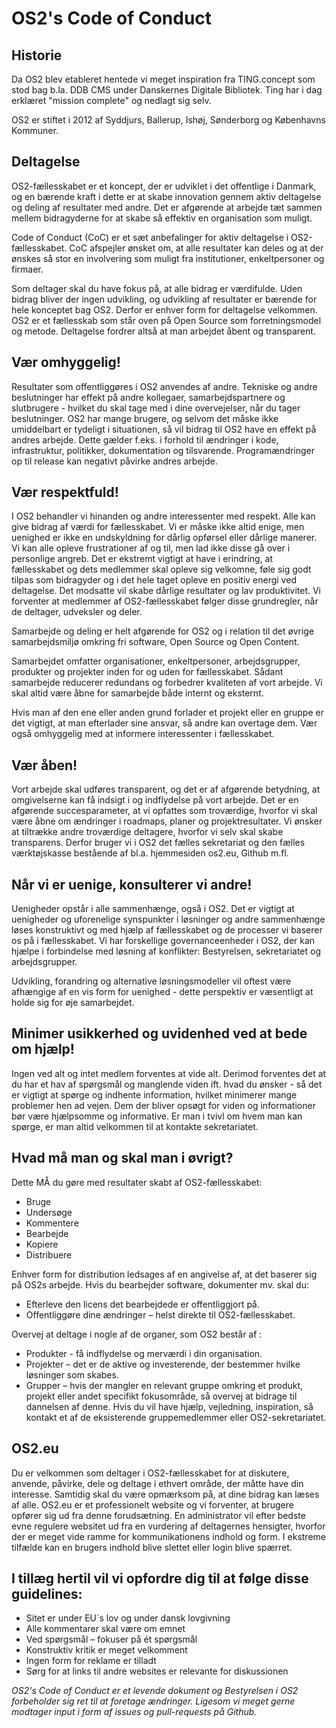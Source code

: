# OS2's Code of Conduct

## Historie

Da OS2 blev etableret hentede vi meget inspiration fra TING.concept som stod bag b.la. DDB CMS under Danskernes Digitale Bibliotek. Ting har i dag erklæret "mission complete" og nedlagt sig selv.

OS2 er stiftet i 2012 af Syddjurs, Ballerup, Ishøj, Sønderborg og Københavns Kommuner.

## Deltagelse

OS2-fællesskabet er et koncept, der er udviklet i det offentlige i Danmark, og en bærende kraft i dette er at skabe innovation gennem aktiv deltagelse og deling af resultater med andre. Det er afgørende at arbejde tæt sammen mellem bidragyderne for at skabe så effektiv en organisation som muligt.

Code of Conduct (CoC) er et sæt anbefalinger for aktiv deltagelse i OS2-fællesskabet. CoC afspejler ønsket om, at alle resultater kan deles og at der ønskes så stor en involvering som muligt fra institutioner, enkeltpersoner og firmaer.

Som deltager skal du have fokus på, at alle bidrag er værdifulde. Uden bidrag bliver der ingen udvikling, og udvikling af resultater er bærende for hele konceptet bag OS2. Derfor er enhver form for deltagelse velkommen. OS2 er et fællesskab som står oven på Open Source som forretningsmodel og metode. Deltagelse fordrer altså at man arbejdet åbent og transparent.


## Vær omhyggelig!

Resultater som offentliggøres i OS2 anvendes af andre. Tekniske og andre beslutninger har effekt på andre kollegaer, samarbejdspartnere og slutbrugere - hvilket du skal tage med i dine overvejelser, når du tager beslutninger. OS2 har mange brugere, og selvom det måske ikke umiddelbart er tydeligt i situationen, så vil bidrag til OS2 have en effekt på andres arbejde. Dette gælder f.eks. i forhold til ændringer i kode, infrastruktur, politikker, dokumentation og tilsvarende. Programændringer op til release kan negativt påvirke andres arbejde.

## Vær respektfuld!

I OS2 behandler vi hinanden og andre interessenter med respekt. Alle kan give bidrag af værdi for fællesskabet. Vi er måske ikke altid enige, men uenighed er ikke en undskyldning for dårlig opførsel eller dårlige manerer. Vi kan alle opleve frustrationer af og til, men lad ikke disse gå over i personlige angreb. Det er ekstremt vigtigt at have i erindring, at fællesskabet og dets medlemmer skal opleve sig velkomne, føle sig godt tilpas som bidragyder og i det hele taget opleve en positiv energi ved deltagelse. Det modsatte vil skabe dårlige resultater og lav produktivitet. Vi forventer at medlemmer af OS2-fællesskabet følger disse grundregler, når de deltager, udveksler og deler.

Samarbejde og deling er helt afgørende for OS2 og i relation til det øvrige samarbejdsmiljø omkring fri software, Open Source og Open Content.

Samarbejdet omfatter organisationer, enkeltpersoner, arbejdsgrupper, produkter og projekter inden for og uden for fællesskabet. Sådant samarbejde reducerer redundans og forbedrer kvaliteten af vort arbejde. Vi skal altid være åbne for samarbejde både internt og eksternt.

Hvis man af den ene eller anden grund forlader et projekt eller en gruppe er det vigtigt, at man efterlader sine ansvar, så andre kan overtage dem. Vær også omhyggelig med at informere interessenter i fællesskabet.

## Vær åben!

Vort arbejde skal udføres transparent, og det er af afgørende betydning, at omgivelserne kan få indsigt i og indflydelse på vort arbejde. Det er en afgørende succesparameter, at vi opfattes som troværdige, hvorfor vi skal være åbne om ændringer i roadmaps, planer og projektresultater. Vi ønsker at tiltrække andre troværdige deltagere, hvorfor vi selv skal skabe transparens. Derfor bruger vi i OS2 det fælles sekretariat og den fælles værktøjskasse bestående af bl.a. hjemmesiden os2.eu, Github m.fl.

## Når vi er uenige, konsulterer vi andre!

Uenigheder opstår i alle sammenhænge, også i OS2. Det er vigtigt at uenigheder og uforenelige synspunkter i løsninger og andre sammenhænge løses konstruktivt og med hjælp af fællesskabet og de processer vi baserer os på i fællesskabet. Vi har forskellige governanceenheder i OS2, der kan hjælpe i forbindelse med løsning af konflikter: Bestyrelsen, sekretariatet og arbejdsgrupper.

Udvikling, forandring og alternative løsningsmodeller vil oftest være afhængige af en vis form for uenighed - dette perspektiv er væsentligt at holde sig for øje samarbejdet.

## Minimer usikkerhed og uvidenhed ved at bede om hjælp!

Ingen ved alt og intet medlem forventes at vide alt. Derimod forventes det at du har et hav af spørgsmål og manglende viden ift. hvad du ønsker - så det er vigtigt at spørge og indhente information, hvilket minimerer mange problemer hen ad vejen. Dem der bliver opsøgt for viden og informationer bør være hjælpsomme og informative. Er man i tvivl om hvem man kan spørge, er man altid velkommen til at kontakte sekretariatet.

## Hvad må man og skal man i øvrigt?

Dette MÅ du gøre med resultater skabt af OS2-fællesskabet:

* Bruge
* Undersøge
* Kommentere
* Bearbejde
* Kopiere
* Distribuere

Enhver form for distribution ledsages af en angivelse af, at det baserer sig på OS2s arbejde. Hvis du bearbejder software, dokumenter mv. skal du:

* Efterleve den licens det bearbejdede er offentliggjort på.
* Offentliggøre dine ændringer – helst direkte til OS2-fællesskabet.

Overvej at deltage i nogle af de organer, som OS2 består af :

* Produkter - få indflydelse og merværdi i din organisation.
* Projekter – det er de aktive og investerende, der bestemmer hvilke løsninger som skabes.
* Grupper – hvis der mangler en relevant gruppe omkring et produkt, projekt eller andet specifikt fokusområde, så overvej at bidrage til dannelsen af denne. Hvis du vil have hjælp, vejledning, inspiration, så kontakt et af de eksisterende gruppemedlemmer eller OS2-sekretariatet.

## OS2.eu

Du er velkommen som deltager i OS2-fællesskabet for at diskutere, anvende, påvirke, dele og deltage i ethvert område, der måtte have din interesse. Samtidig skal du være opmærksom på, at dine bidrag kan læses af alle. OS2.eu er et professionelt website og vi forventer, at brugere opfører sig ud fra denne forudsætning. En administrator vil efter bedste evne regulere websitet ud fra en vurdering af deltagernes hensigter, hvorfor der er meget vide ramme for kommunikationens indhold og form. I ekstreme tilfælde kan en brugers indhold blive slettet eller login blive spærret.

## I tillæg hertil vil vi opfordre dig til at følge disse guidelines:

* Sitet er under EU´s lov og under dansk lovgivning
* Alle kommentarer skal være om emnet
* Ved spørgsmål – fokuser på ét spørgsmål
* Konstruktiv kritik er meget velkomment
* Ingen form for reklame er tilladt
* Sørg for at links til andre websites er relevante for diskussionen


*OS2's Code of Conduct er et levende dokument og Bestyrelsen i OS2 forbeholder sig ret til at foretage ændringer. Ligesom vi meget gerne modtager input i form af issues og pull-requests på Github.*
